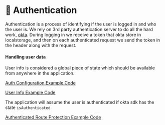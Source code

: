 # 🔐 Authentication

Authentication is a process of identifying if the user is logged in and who the user is. We rely on 3rd party authentication server to do all the hard work, [okta](https://okta.com). During logging in we receive a token that okta store in localstorage, and then on each authenticated request we send the token in the header along with the request.

#### Handling user data

User info is considered a global piece of state which should be available from anywhere in the application.

[Auth Configuration Example Code](../src/lib/auth.tsx)

[User Info Example Code](../src/components/master/user-popover.tsx)

The application will assume the user is authenticated if okta sdk has the state `isAuthenticated`.

[Authenticated Route Protection Example Code](../src/routes/index.tsx)
